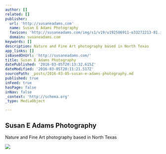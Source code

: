 ```yaml
---
author: []
related: []
publisher:
  url: 'http://susaneadams.com'
  name: Susan E Adams Photography
  favicon: 'http://susaneadams.com/img/s1/v19/u192586911-o33272213-81.ico'
  domain: susaneadams.com
keywords: []
description: Nature and Fine Art photography based in North Texas
app_links: []
isBasedOnUrl: 'http://susaneadams.com/'
title: Susan E Adams Photography
datePublished: '2016-03-05T20:13:32.615Z'
dateModified: '2016-03-05T20:11:21.517Z'
sourcePath: _posts/2016-03-05-susan-e-adams-photography.md
published: true
inFeed: true
hasPage: false
inNav: false
_context: 'http://schema.org'
_type: MediaObject

---
```

<article style=""><h1>Susan E Adams Photography</h1><p>Nature and Fine Art photography based in North Texas</p><img src="http://susaneadams.com/img/s3/v24/p455235351-11.jpg" /></article>